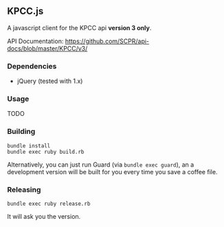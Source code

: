 ## KPCC.js

A javascript client for the KPCC api **version 3 only**.

API Documentation: https://github.com/SCPR/api-docs/blob/master/KPCC/v3/


### Dependencies
* jQuery (tested with 1.x)


### Usage
TODO


### Building
```
bundle install
bundle exec ruby build.rb
```

Alternatively, you can just run Guard (via `bundle exec guard`), an a development version will be built for you every time you save a coffee file.


### Releasing
```
bundle exec ruby release.rb
```

It will ask you the version.
